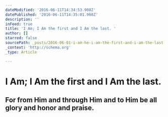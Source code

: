 ```yaml
---
dateModified: '2016-06-11T14:34:53.908Z'
datePublished: '2016-06-11T14:35:01.968Z'
description: ''
inFeed: true
title: 'I Am; I Am the first and I Am the last. '
author: []
starred: false
sourcePath: _posts/2016-06-01-i-am-he-i-am-the-first-and-i-am-the-last.md
_context: 'http://schema.org'
_type: Article

---
```

# I Am; I Am the first and I Am the last. 

## For from Him and through Him and to Him be all glory and honor and praise.